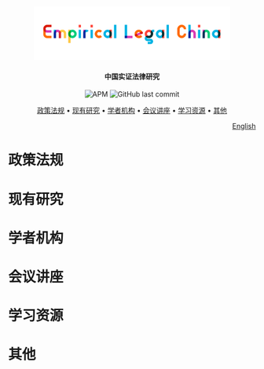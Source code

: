 ﻿<div align="center"><img src="img/logo-empiricallegal-long.png" width="400px"/></div>

<h4 align="center">
  中国实证法律研究
</h4>
<div align="center">
	<img alt="APM" src="https://img.shields.io/apm/l/github">
    <img alt="GitHub last commit" src="https://img.shields.io/github/last-commit/imchongliu/empiricallegal">
	</div>

<p align="center">
  <a href="#政策法规">政策法规</a> •
  <a href="#现有研究">现有研究</a> •
  <a href="#学者机构">学者机构</a> •
  <a href="#会议讲座">会议讲座</a> •
  <a href="#学习资源">学习资源</a> •
  <a href="#其他">其他</a> 
</p>
<div align = "right">
  <a href="README_cn.md"> English</a>
</div>


# 政策法规

# 现有研究

# 学者机构

# 会议讲座

# 学习资源

# 其他